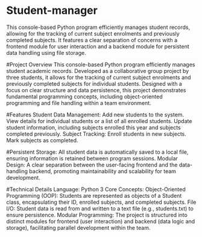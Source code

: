 # Student-manager
This console-based Python program efficiently manages student records, allowing for the tracking of current subject enrolments and previously completed subjects. It features a clear separation of concerns with a frontend module for user interaction and a backend module for persistent data handling using file storage.


#Project Overview
This console-based Python program efficiently manages student academic records. Developed as a collaborative group project by three students, it allows for the tracking of current subject enrolments and previously completed subjects for individual students. Designed with a focus on clear structure and data persistence, this project demonstrates fundamental programming concepts, including object-oriented programming and file handling within a team environment.

#Features
Student Data Management:
Add new students to the system.
View details for individual students or a list of all enrolled students.
Update student information, including subjects enrolled this year and subjects completed previously.
Subject Tracking:
Enroll students in new subjects.
Mark subjects as completed.

#Persistent Storage: All student data is automatically saved to a local file, ensuring information is retained between program sessions.
Modular Design: A clear separation between the user-facing frontend and the data-handling backend, promoting maintainability and scalability for team development.

#Technical Details
Language: Python 3
Core Concepts:
Object-Oriented Programming (OOP): Students are represented as objects of a Student class, encapsulating their ID, enrolled subjects, and completed subjects.
File I/O: Student data is read from and written to a text file (e.g., students.txt) to ensure persistence.
Modular Programming: The project is structured into distinct modules for frontend (user interaction) and backend (data logic and storage), facilitating parallel development within the team.
